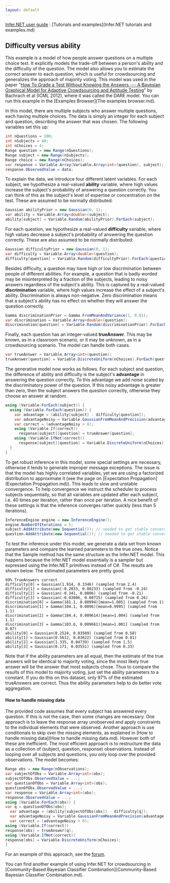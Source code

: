 ```yaml
---
layout: default 
--- 
```

[Infer.NET user guide](index.md) : [Tutorials and examples](Infer.NET tutorials and examples.md)

## Difficulty versus ability

This example is a model of how people answer questions on a multiple choice test. It explicitly models the trade-off between a person's ability and the difficulty of the question. The model also allows you to estimate the correct answer to each question, which is useful for crowdsourcing and generalizes the approach of majority voting. This model was used in the paper "[How To Grade a Test Without Knowing the Answers --- A Bayesian Graphical Model for Adaptive Crowdsourcing and Aptitude Testing](http://research.microsoft.com/apps/pubs/default.html?id=164692)" by Bachrach et al (ICML 2012), where it was called the DARE model. You can run this example in the [Examples Browser](The examples browser.md). 

In this model, there are multiple subjects who answer multiple questions, each having multiple choices. The data is simply an integer for each subject and question, describing the answer that was chosen. The following variables set this up:

```csharp
int nQuestions = 100;  
int nSubjects = 40;  
int nChoices = 4;  
Range question = new Range(nQuestions);  
Range subject = new Range(nSubjects);  
Range choice = new Range(nChoices);  
var response = Variable.Array(Variable.Array<int>(question), subject);  
response.ObservedValue = data;
```

To explain the data, we introduce four different latent variables. For each subject, we hypothesize a real-valued **ability** variable, where high values increase the subject's probability of answering a question correctly. You can think of this as the subject's level of expertise or concentration on the test. These are assumed to be normally distributed: 

```csharp
Gaussian abilityPrior = new Gaussian(0, 1);  
var ability = Variable.Array<double>(subject);  
ability[subject] = Variable.Random(abilityPrior).ForEach(subject);
```

For each question, we hypothesize a real-valued **difficulty** variable, where high values decrease a subject's probability of answering the question correctly. These are also assumed to be normally distributed: 

```csharp
Gaussian difficultyPrior = new Gaussian(0, 1);  
var difficulty = Variable.Array<double>(question);  
difficulty[question] = Variable.Random(difficultyPrior).ForEach(question);
```

Besides difficulty, a question may have high or low discrimination between people of different abilities. For example, a question that is badly worded may be misinterpreted by a fraction of the subjects, leading to noisy answers regardless of the subject's ability. This is captured by a real-valued **discrimination** variable, where high values increase the effect of a subject's ability. Discrimination is always non-negative. Zero discrimination means that a subject's ability has no effect on whether they will answer the question correctly.

```csharp
Gamma discriminationPrior = Gamma.FromMeanAndVariance(1, 0.01);  
var discrimination = Variable.Array<double>(question);  
discrimination[question] = Variable.Random(discriminationPrior).ForEach(question);
```

Finally, each question has an integer-valued **trueAnswer**. This may be known, as in a classroom scenario, or it may be unknown, as in a crowdsourcing scenario. The model can handle both cases.

```csharp
var trueAnswer = Variable.Array<int>(question);  
trueAnswer[question] = Variable.DiscreteUniform(nChoices).ForEach(question);
```

The generative model now works as follows. For each subject and question, the difference of ability and difficulty is the subject's **advantage** in answering the question correctly. To this advantage we add noise scaled by the discriminatory power of the question. If this noisy advantage is greater than zero, then the subject answers the question correctly, otherwise they choose an answer at random.

```csharp
using (Variable.ForEach(subject)) {  
  using (Variable.ForEach(question)) {  
    var advantage = (ability[subject] - difficulty[question]);  
    var advantageNoisy = Variable.GaussianFromMeanAndPrecision(advantage, discrimination[question]);  
    var correct = (advantageNoisy > 0);  
    using (Variable.If(correct))   
      response[subject][question] = trueAnswer[question];  
    using (Variable.IfNot(correct))    
      response[subject][question] = Variable.DiscreteUniform(nChoices);  
  }  
}
```

To get robust inference in this model, some special settings are necessary, otherwise it tends to generate improper message exceptions. The issue is that the model has highly correlated variables, yet we are using a factorized distribution to approximate it (see the page on [Expectation Propagation](Expectation Propagation.md)). This leads to slow and unstable convergence. To help convergence we instruct the scheduler to process subjects sequentially, so that all variables are updated after each subject, i.e. 40 times per iteration, rather than once per iteration. A nice benefit of these settings is that the inference converges rather quickly (less than 5 iterations).

```csharp
InferenceEngine engine = new InferenceEngine();  
engine.NumberOfIterations = 5;  
subject.AddAttribute(new Sequential()); // needed to get stable convergence
question.AddAttribute(new Sequential()); // needed to get stable convergence
```

To test the inference under this model, we generate a data set from known parameters and compare the learned parameters to the true ones. Notice that the Sample method has the same structure as the Infer.NET model. This happens because the Infer.NET model essentially is a sampler but expressed using the Infer.NET primitives instead of C#. The results are shown below. The estimated parameters are pretty good. 

```
99% TrueAnswers correct  
difficulty[0] = Gaussian(1.914, 0.3346) (sampled from 2.4)  
difficulty[1] = Gaussian(-0.2033, 0.08233) (sampled from -0.24)  
difficulty[2] = Gaussian(-0.341, 0.0806) (sampled from -0.21)  
difficulty[3] = Gaussian(-0.03086, 0.08715) (sampled from 0.26)  
discrimination[0] = Gamma(101.1, 0.00994)[mean=1.005] (sampled from 1)  
discrimination[1] = Gamma(104.1, 0.0096)[mean=0.9995] (sampled from 1.1)  
discrimination[2] = Gamma(104.4, 0.009614)[mean=1.004] (sampled from 1.1)  
discrimination[3] = Gamma(103.6, 0.009661)[mean=1.001] (sampled from 0.87)  
ability[0] = Gaussian(0.2524, 0.03589) (sampled from 0.58)  
ability[1] = Gaussian(0.5612, 0.03622) (sampled from 0.81)  
ability[2] = Gaussian(1.335, 0.04739) (sampled from 1.5)  
ability[3] = Gaussian(0.171, 0.03551) (sampled from 0.33)
```

Note that if the ability parameters are all equal, then the estimate of the true answers will be identical to majority voting, since the most likely true answer will be the answer that most subjects chose. Thus to compare the results of this model to majority voting, just set the ability parameters to a constant. If you do this on this dataset, only 97% of the estimated trueAnswers are correct. Thus the ability parameters help to do better vote aggregation.

#### How to handle missing data

The provided code assumes that every subject has answered every question. If this is not the case, then some changes are necessary. One approach is to leave the response array unobserved and apply constraints to the individual elements that were observed. Another approach is use conditionals to skip over the missing elements, as explained in [How to handle missing data](How to handle missing data.md). However both of these are inefficient. The most efficient approach is to restructure the data as a collection of (subject, question, response) observations. Instead of looping over all subjects and questions, you only loop over the provided observations. The model becomes:

```csharp
Range obs = new Range(nObservations);  
var subjectOfObs = Variable.Array<int>(obs);  
subjectOfObs.ObservedValue = ...;  
var questionOfObs = Variable.Array<int>(obs);  
questionOfObs.ObservedValue = ...;  
var response = Variable.Array<int>(obs);  
response.ObservedValue = ...;  
using (Variable.ForEach(obs)) {  
var q = questionOfObs[obs];  
  var advantage = (ability[subjectOfObs[obs]] - difficulty[q]);  
  var advantageNoisy = Variable.GaussianFromMeanAndPrecision(advantage, discrimination[q]);  
  var correct = (advantageNoisy > 0);  
using (Variable.If(correct))  
response[obs] = trueAnswer[q];  
using (Variable.IfNot(correct))  
response[obs] = Variable.DiscreteUniform(nChoices);  
}
```

For an example of this approach, see the [forum](http://social.microsoft.com/Forums/en-US/infer.net/thread/de3b14da-7818-4fbe-95dd-552649f16c3a).

You can find another example of using Infer.NET for crowdsourcing in [Community-Based Bayesian Classifier Combination](Community-Based Bayesian Classifier Combination.md).​​​​